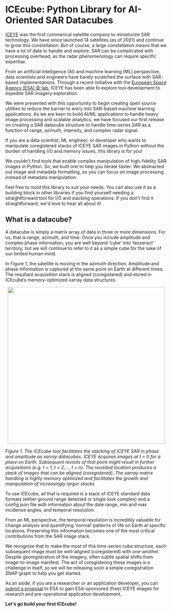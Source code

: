 # ICEcube: Python Library for AI-Oriented SAR Datacubes

<a href='http://www.iceye.com'>ICEYE</a> was the first commerical satellite company to miniaturize SAR technology. We have since launched 14 satellites (as of 2021) and continue to grow this constellation. But of course, a large constellation means that we have a lot of data to handle and explore. SAR can be complicated with processing overhead, as the radar phenomenology can require specific expertise.

From an artificial intelligence (AI) and machine learning (ML) perspective, data scientists and engineers have barely scratched the surface with SAR-based implementations. Through a recent initiative with the [European Space Agency (ESA) Φ-lab](https://philab.phi.esa.int/), ICEYE has been able to explore tool development to expedite SAR imagery exploration. 

We were presented with this opportunity to begin creating open source utilities to reduce the barrier to entry into SAR-based machine learning applications. As we are keen to build AI/ML applications to handle heavy image processing and scalable analytics, we have focused our first release on creating a SAR datacube structure to handle time-series SAR as a function of range, azimuth, intensity, and complex radar signal.

If you are a data scientist, ML engineer, or developer who wants to manipulate coregistered stacks of ICEYE SAR images in Python without the burden of handling I/O and memory issues, this library is for you!

We couldn't find tools that enable complex manipulation of high-fidelity SAR images in Python. So, we built one to help you iterate faster. We abstracted out image and metadata formatting, so you can focus on image processing instead of metadata manipulation. 

Feel free to mold this library to suit your needs. You can also use it as a building block in other libraries if you find yourself needing a straightforward tool for I/O and stacking operations. If you don't find it straightforward, we'd love to hear all about it!

## What is a datacube?

A datacube is simply a matrix array of data in three or more dimensions. For us, that is range, azimuth, and time. Once you include amplitude and complex phase information, you are well beyond ‘cube’ into ‘tesseract’ territory, but we will continue to refer to it as a simple cube for the sake of our limited human mind. 

In Figure 1, the satellite is moving in the azimuth direction. Amplitude and phase information is captured at the same point on Earth at different times. The resultant acquisition stack is aligned (coregistered) and stored in ICEcube’s memory-optimized xarray data structures.

<p align="center">
<img src="https://raw.githubusercontent.com/iceye-ltd/icecube/main/assets/datacube_marketing.png?token=ACIXOQMPHXLZ4LQCY4VKRM3BEZQVK" width="491"/>
</p>

<i> Figure 1. The ICEcube tool facilitates the stacking of ICEYE SAR in phase and amplitude as xarray datacubes. ICEYE acquires images at t = 0 for a place on Earth. Subsequent revisits of that point might result in further acquisitions (e.g. t = 1, t = 2, … t = n). The revisited location produces a stack of images that can be aligned (coregistered). The xarray matrix handling is highly memory optimized and facilitates the growth and manipulation of increasingly larger stacks.</i> 

To use ICEcube, all that is required is a stack of ICEYE standard data formats (either ground range detected or single look complex) and a config.json file with information about the date range, min and max incidence angles, and temporal resolution. 

From an ML perspective, the temporal resolution is incredibly valuable for change analysis and quantifying ‘normal’ patterns of life on Earth at specific locations. Preserving this information becomes one of the most critical contributions from the SAR image stack. 

We recognize that to make the most of this time-series cube structure, each subsequent image must be well-aligned (coregistered) with one-another. Despite georegistration of the imagery, often subtle spatial shifts from image-to-image manifest. The act of coregistering these images  is a challenge in itself, so we will be releasing soon a simple coregistration SNAP graph to help you get started.

As an aside, if you are a researcher or an application developer, you can <a href='https://www.iceye.com/free-data/iceye-data-for-research'>submit a proposal</a> to ESA to gain ESA-sponsored (free) ICEYE images for research and pre-operational application development.


**Let's go build your first ICEcube!**

